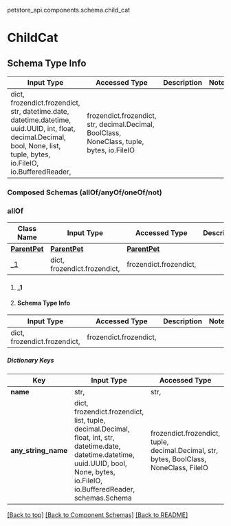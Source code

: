 <a name="top"></a>
petstore_api.components.schema.child_cat
# ChildCat

## Schema Type Info
Input Type | Accessed Type | Description | Notes
------------ | ------------- | ------------- | -------------
dict, frozendict.frozendict, str, datetime.date, datetime.datetime, uuid.UUID, int, float, decimal.Decimal, bool, None, list, tuple, bytes, io.FileIO, io.BufferedReader,  | frozendict.frozendict, str, decimal.Decimal, BoolClass, NoneClass, tuple, bytes, io.FileIO |  |

### Composed Schemas (allOf/anyOf/oneOf/not)
### allOf
Class Name | Input Type | Accessed Type | Description | Notes
------------- | ------------- | ------------- | ------------- | -------------
[**ParentPet**](parent_pet.ParentPet.md) | [**ParentPet**](parent_pet.ParentPet.md) | [**ParentPet**](parent_pet.ParentPet.md) |  |
[_1](#_1) | dict, frozendict.frozendict,  | frozendict.frozendict,  |  |

1. #### _1
1. #### Schema Type Info
| Input Type | Accessed Type | Description | Notes |
| ------------ | ------------- | ------------- | ------------- |
|dict, frozendict.frozendict,  | frozendict.frozendict,  |  ||
##### Dictionary Keys
| Key | Input Type | Accessed Type | Description | Notes |
| ------------ | ------------- | ------------- | ------------- | ------------- |
| **name** | str,  | str,  |  | [optional] |
| **any_string_name** | dict, frozendict.frozendict, list, tuple, decimal.Decimal, float, int, str, datetime.date, datetime.datetime, uuid.UUID, bool, None, bytes, io.FileIO, io.BufferedReader, schemas.Schema | frozendict.frozendict, tuple, decimal.Decimal, str, bytes, BoolClass, NoneClass, FileIO | any string name can be used but the value must be the correct type | [optional] |


[[Back to top]](#top) [[Back to Component Schemas]](../../../README.md#Component-Schemas) [[Back to README]](../../../README.md)

